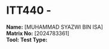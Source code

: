 # ITT440 - 

**Name:** [MUHAMMAD SYAZWI BIN ISA]  
**Matrix No:** [2024783361]  
**Tool:** 
**Test Type:**   
